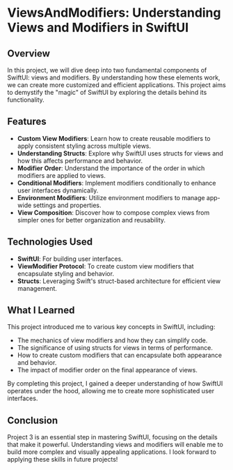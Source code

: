 # ViewsAndModifiers: Understanding Views and Modifiers in SwiftUI

## Overview
In this project, we will dive deep into two fundamental components of SwiftUI: views and modifiers. By understanding how these elements work, we can create more customized and efficient applications. This project aims to demystify the "magic" of SwiftUI by exploring the details behind its functionality.

## Features
- **Custom View Modifiers**: Learn how to create reusable modifiers to apply consistent styling across multiple views.
- **Understanding Structs**: Explore why SwiftUI uses structs for views and how this affects performance and behavior.
- **Modifier Order**: Understand the importance of the order in which modifiers are applied to views.
- **Conditional Modifiers**: Implement modifiers conditionally to enhance user interfaces dynamically.
- **Environment Modifiers**: Utilize environment modifiers to manage app-wide settings and properties.
- **View Composition**: Discover how to compose complex views from simpler ones for better organization and reusability.

## Technologies Used
- **SwiftUI**: For building user interfaces.
- **ViewModifier Protocol**: To create custom view modifiers that encapsulate styling and behavior.
- **Structs**: Leveraging Swift's struct-based architecture for efficient view management.

## What I Learned
This project introduced me to various key concepts in SwiftUI, including:
- The mechanics of view modifiers and how they can simplify code.
- The significance of using structs for views in terms of performance.
- How to create custom modifiers that can encapsulate both appearance and behavior.
- The impact of modifier order on the final appearance of views.

By completing this project, I gained a deeper understanding of how SwiftUI operates under the hood, allowing me to create more sophisticated user interfaces.

## Conclusion
Project 3 is an essential step in mastering SwiftUI, focusing on the details that make it powerful. Understanding views and modifiers will enable me to build more complex and visually appealing applications. I look forward to applying these skills in future projects!
